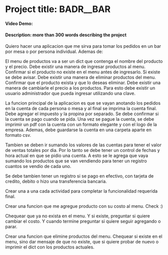 # Project title: __BADR__BAR__
#### Video Demo:
#### Description: more than 300 words describing the project


Quiero hacer una aplicacion que me sirva para tomar los pedidos en un bar por mesa o por persona individual. Ademas de:


El menu de productos va a ser un dict que contenga el nombre del producto y el precio.
Debe existir una manera de ingresar productos al menu. Confirmar si el producto no existe en el menu antes de ingresarlo. Si existe se debe avisar.
Debe existir una manera de eliminar productos del menu. Confirmar que el producto exista y que lo deseas eliminar.
Debe existir una manera de cambiarle el precio a los productos.
Para esto debe existir un usuario administrador que pueda ingresar utilizando una clave. 


La funcion principal de la aplicacion es que se vayan anotando los pedidos en la cuenta de cada persona o mesa y al final se imprima la cuenta final.
Debe agregar el impuesto y la propina por separado.
Se debe confirmar si la cuenta se pago cuando se pida.
Una vez se pague la cuenta, se debe imprimir un pdf con la cuenta con un formato elegante y con el logo de la empresa.
Ademas, debe guardarse la cuenta en una carpeta aparte en formato csv.


Tambien se deben ir sumando los valores de las cuentas para tener el valor de ventas totales por dia.
Por lo tanto se debe tener un control de fechas y hora actual en que se pidio una cuenta.
A esto se le agrega que vaya sumando los productos que se van vendiendo para tener un registro cuantos se vendio de cada uno.


Se debe tambien tener un registro si se pago en efectivo, con tarjeta de credito, debito o hizo una transferencia bancaria.





Crear una a una cada actividad para completar la funcionalidad requerida final.



Crear una funcion que me agregue producto con su costo al menu. Check :)

Chequear que ya no exista en el menu. Y si existe, preguntar si quiere cambiar el costo. 
Y cuando termine preguntar si quiere seguir agregando o parar. 

Crear una funcion que elimine productos del menu. 
Chequear si existe en el menu, sino dar mensaje de que no existe, que si quiere probar de nuevo o imprimir el dict con los productos actuales.